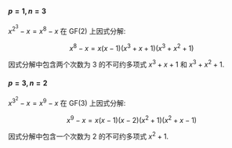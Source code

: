 #### $p = 1, n = 3$

$x^{2^3} - x = x^8 - x$ 在 $\text{GF}(2)$ 上因式分解:   

$$x^8 - x = x(x-1)(x^3 + x + 1)(x^3 + x^2 + 1)$$

  

因式分解中包含两个次数为 3 的不可约多项式 $x^3 + x + 1$ 和 $x^3 + x^2 + 1$. 

#### $p = 3, n = 2$

$x^{3^2} - x = x^9 - x$ 在 $\text{GF}(3)$ 上因式分解:   

$$x^9 - x = x(x-1)(x-2)(x^2 + 1)(x^2 + x - 1)$$

  

因式分解中包含一个次数为 2 的不可约多项式 $x^2 + 1$. 
